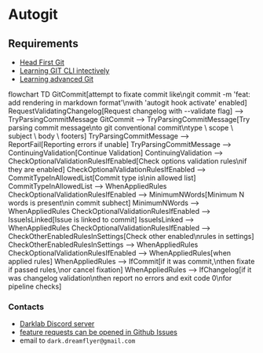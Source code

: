 # Autogit

## Requirements

- [Head First Git](https://www.amazon.com/Head-First-Git-Learners-Understanding/dp/1492092517)
- [Learning GIT CLI intectively](https://learngitbranching.js.org/)
- [Learning advanced Git](https://git-scm.com/book/en/v2)

<!DOCTYPE html>

<html lang="en">
<head>
  <meta charset="utf-8">
</head>
<body>
  <div class="mermaid">
flowchart TD
  GitCommit[attempt to fixate commit like\ngit commit -m 'feat: add rendering in markdown format'\nwith 'autogit hook activate' enabled]
  RequestValidatingChangelog[Request changelog with --validate flag] --> TryParsingCommitMessage
  GitCommit --> TryParsingCommitMessage[Try parsing commit message\nto git conventional commit\ntype \ scope \ subject \ body \ footers]
  TryParsingCommitMessage --> ReportFail[Reporting errors if unable]
  TryParsingCommitMessage --> ContinuingValidation[Continue Validation]
  ContinuingValidation --> CheckOptionalValidationRulesIfEnabled[Check options validation rules\nif they are enabled]
  CheckOptionalValidationRulesIfEnabled --> CommitTypeInAllowedList[Commit type is\nin allowed list]
  CommitTypeInAllowedList --> WhenAppliedRules
  CheckOptionalValidationRulesIfEnabled --> MinimumNWords[Minimum N words is present\nin commit subhect]
  MinimumNWords --> WhenAppliedRules
  CheckOptionalValidationRulesIfEnabled --> IssueIsLinked[Issue is linked to commit]
  IssueIsLinked --> WhenAppliedRules
  CheckOptionalValidationRulesIfEnabled --> CheckOtherEnabledRulesInSettings[Check other enabled\nrules in settings]
  CheckOtherEnabledRulesInSettings --> WhenAppliedRules
  CheckOptionalValidationRulesIfEnabled --> WhenAppliedRules[when applied rules]
  WhenAppliedRules --> IfCommit[if it was commit,\nthen fixate if passed rules,\nor cancel fixation]
  WhenAppliedRules --> IfChangelog[if it was changelog validation\nthen report no errors and exit code 0\nfor pipeline checks]
  </div>
 <script src="mermaid.min.js"></script>
 <script>mermaid.initialize({startOnLoad:true});
</script>
</body>
</html>

### Contacts

- [Darklab Discord server](https://discord.gg/aukHmTK82J)
- [feature requests can be opened in Github Issues](https://github.com/darklab8/darklab_darkbot/issues)
- email to `dark.dreamflyer@gmail.com`
